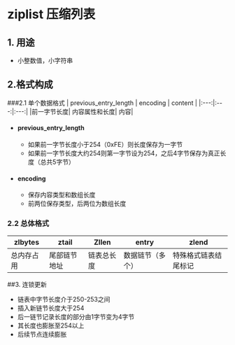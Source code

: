 # ziplist 压缩列表
## 1. 用途
- 小整数值，小字符串
## 2.格式构成
###2.1 单个数据格式
| previous_entry_length | encoding | content |
|:---:|:---:|:---:|
|前一字节长度| 内容属性和长度| 内容|

- #### previous_entry_length
    - 如果前一字节长度小于254（0xFE）则长度保存为一字节
    - 如果前一字节长度大约254则第一字节设为254，之后4字节保存为真正长度（总共5字节）

- #### encoding
    - 保存内容类型和数组长度
    - 前两位保存类型，后两位为数组长度
    
### 2.2 总体格式
| zlbytes | ztail |Zllen | entry | zlend|
|---|---|---|---|---|
|总内存占用| 尾部链节地址| 链表总长度 |数据链节（多个）|特殊格式链表结尾标记|
##3. 连锁更新
- 链表中字节长度介于250-253之间
- 插入新链节长度大于254
- 后一链节记录长度的部分由1字节变为4字节
- 其长度也膨胀至254以上
- 后续节点连续膨胀

